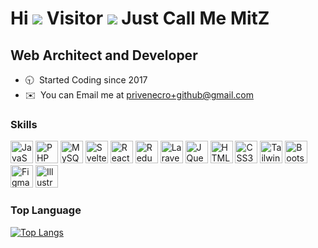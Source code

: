 Hi ![](https://profile-counter.glitch.me/munetracker/count.svg) Visitor ![](https://user-images.githubusercontent.com/18350557/176309783-0785949b-9127-417c-8b55-ab5a4333674e.gif) Just Call Me MitZ
============================================================================================================================

Web Architect and Developer
---------------------------

* 🕤  Started Coding since 2017
* ✉️  You can Email me at [privenecro+github@gmail.com](mailto:privenecro+github@gmail.com)
<!-- * 🧠  I'm currently using Laravel, React/Redux and Svelte -->
<!-- Astro, Inertia, React Native  -->

### Skills

<p align="left">
<a href="https://developer.mozilla.org/en-US/docs/Web/JavaScript" target="_blank" rel="noreferrer"><img src="https://raw.githubusercontent.com/danielcranney/readme-generator/main/public/icons/skills/javascript-colored.svg" width="36" height="36" alt="JavaScript" /></a>
<a href="https://www.php.net/" target="_blank" rel="noreferrer"><img src="https://raw.githubusercontent.com/danielcranney/readme-generator/main/public/icons/skills/php-colored.svg" width="36" height="36" alt="PHP" /></a>
<a href="https://www.mysql.com/" target="_blank" rel="noreferrer"><img src="https://raw.githubusercontent.com/danielcranney/readme-generator/main/public/icons/skills/mysql-colored.svg" width="36" height="36" alt="MySQL" /></a>
<a href="https://svelte.dev/" target="_blank" rel="noreferrer"><img src="https://raw.githubusercontent.com/danielcranney/readme-generator/main/public/icons/skills/svelte-colored.svg" width="36" height="36" alt="Svelte" /></a>
<a href="https://reactjs.org/" target="_blank" rel="noreferrer"><img src="https://raw.githubusercontent.com/danielcranney/readme-generator/main/public/icons/skills/react-colored.svg" width="36" height="36" alt="React" /></a>   
<a href="https://redux.js.org/" target="_blank" rel="noreferrer"><img src="https://raw.githubusercontent.com/danielcranney/readme-generator/main/public/icons/skills/redux-colored.svg" width="36" height="36" alt="Redux" /></a>
<a href="https://laravel.com/" target="_blank" rel="noreferrer"><img src="https://raw.githubusercontent.com/danielcranney/readme-generator/main/public/icons/skills/laravel-colored.svg" width="36" height="36" alt="Laravel" /></a>
<a href="https://jquery.com/" target="_blank" rel="noreferrer"><img src="https://raw.githubusercontent.com/danielcranney/readme-generator/main/public/icons/skills/jquery-colored.svg" width="36" height="36" alt="JQuery" /></a>
<a href="https://developer.mozilla.org/en-US/docs/Glossary/HTML5" target="_blank" rel="noreferrer"><img src="https://raw.githubusercontent.com/danielcranney/readme-generator/main/public/icons/skills/html5-colored.svg" width="36" height="36" alt="HTML5" /></a>
<a href="https://www.w3.org/TR/CSS/#css" target="_blank" rel="noreferrer"><img src="https://raw.githubusercontent.com/danielcranney/readme-generator/main/public/icons/skills/css3-colored.svg" width="36" height="36" alt="CSS3" /></a>
<a href="https://tailwindcss.com/" target="_blank" rel="noreferrer"><img src="https://raw.githubusercontent.com/danielcranney/readme-generator/main/public/icons/skills/tailwindcss-colored.svg" width="36" height="36" alt="TailwindCSS" /></a>
<a href="https://getbootstrap.com/" target="_blank" rel="noreferrer"><img src="https://raw.githubusercontent.com/danielcranney/readme-generator/main/public/icons/skills/bootstrap-colored.svg" width="36" height="36" alt="Bootstrap" /></a>
<a href="https://www.figma.com/" target="_blank" rel="noreferrer"><img src="https://raw.githubusercontent.com/danielcranney/readme-generator/main/public/icons/skills/figma-colored.svg" width="36" height="36" alt="Figma" /></a>
<a href="adobe.com/uk/products/illustrator.html" target="_blank" rel="noreferrer"><img src="https://raw.githubusercontent.com/danielcranney/readme-generator/main/public/icons/skills/illustrator-colored-dark.svg" width="36" height="36" alt="Illustrator" /></a>
</p>

### Top Language
[![Top Langs](https://github-readme-stats.vercel.app/api/top-langs/?username=munetracker)](https://github.com/anuraghazra/github-readme-stats)



<!-- Below codes not included -->


<!-- ### Socials -->
<!-- <p align="left"> <a href="https://www.github.com/munetracker" target="_blank" rel="noreferrer"><img src="https://raw.githubusercontent.com/danielcranney/readme-generator/main/public/icons/socials/github-dark.svg" width="32" height="32" /></a></p> -->


<!--

### Badges

<a href="https://github.com/munetracker" align="left"><img src="https://github-readme-stats.vercel.app/api/top-langs/?username=munetracker&langs_count=10&title_color=0891b2&text_color=ffffff&icon_color=0891b2&bg_color=1c1917&hide_border=true&locale=en&custom_title=Top%20%Languages" alt="Top Languages" /></a>

### Support Me

<a href="https://www.buymeacoffee.com/MomentNiMitsuki" target="_blank"><img src="https://cdn.buymeacoffee.com/buttons/v2/default-yellow.png" width="200" /></a>
-->


<!--
old github portfolio
# Hi mateZ :clinking_glasses: call me MitZ (cheers!)

##   Currently Im on ***Web Development*** <br/><sub>( and still catching up to the ***trends of frameworks and coding standards*** )</sub>
##   I LOVE :spider_web: ***JS*** :couple: ***PHP*** :spider: <br/> with a pet :cat2: ***Python***

##   Deployed :house_with_garden: and Maintained :bricks: projects <br/> are in ***React/Redux*** :family_man_woman_girl_boy: ***Laravel*** and I :revolving_hearts: ***API's*** <br/> with designs of :notebook_with_decorative_cover: ***Tailwind*** :scroll: ***Bootstrap*** and :green_book: ***PicoCSS***

## 	:hibiscus: I’m currently learning ***React Native*** Lvl. :rose: and ***Svelte*** Lvl. :rose: 
-->
<!-- (also looking 🤔: forward to ***Nuxt3*** and ***Deno/Deno-Fresh***) -->
<!--
###	My Quotes :thinking: ... <br/> Output = Quit Learning and Practice ? Forgets Gained Wisdom : Add Up to Greatness ; <br/> To be Better than I was before :sunglasses:
### I Also have experience with :t-rex: Java/Andriod | C# | C++ | VB
-->


<!--

https://www.onlinejobs.ph/jobseekers/info/586043


Next in line to study
| 🌱: Nuxt3 Lvl. 
| 🌱: Next Typescript 
| 🌱 Deno Fresh
| :seedling: Firebase

   Also have experience with :t-rex: Flutter/Dart | Java/Andriod | C# | C++ | VB


Emoji
https://github.com/ikatyang/emoji-cheat-sheet/blob/master/README.md
-->
